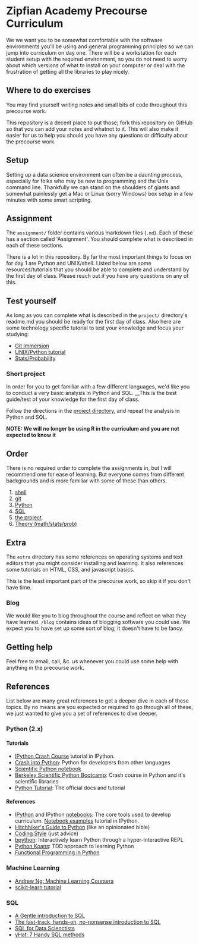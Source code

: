 # Zipfian Academy Precourse Curriculum

We we want you to be somewhat comfortable with the software environments you'll be using and general programming principles so we can jump into curriculum on day one.  There will be a workstation for each student setup with the required environment, so you do not need to worry about which versions of what to install on your computer or deal with the frustration of getting all the libraries to play nicely.

## Where to do exercises
You may find yourself writing notes and small bits of code throughout this precourse work.

This repository is a decent place to put those; fork this repository on GitHub so that you can add your notes and whatnot to it. This will also make it easier for us to help you should you have any questions or difficulty about the precourse work.

## Setup

Setting up a data science environment can often be a daunting process, especially for folks who may be new to programming and the Unix command line.  Thankfully we can stand on the shoulders of giants and somewhat painlessly get a Mac or Linux (sorry Windows) box setup in a few minutes with some smart scripting.

## Assignment

The `assignment/` folder contains various markdown files (`.md`).  Each of these has a section called 'Assignment'.  You should complete what is described in each of these sections.

There is a lot in this repository.  By far the most important things to focus on for day 1 are Python and UNIX/shell.  Listed below are some resources/tutorials that you should be able to complete and understand by the first day of class.  Please reach out if you have any questions on any of this.

## Test yourself

As long as you can complete what is described in the `project/` directory's readme.md you should be ready for the first day of class.  Also here are some technology specific tutorial to test your knowledge and focus your studying:

* [Git Immersion](http://gitimmersion.com/)
* [UNIX/Python tutorial](http://inst.eecs.berkeley.edu/~cs188/sp12/projects/tutorial/tutorial.html)
* [Stats/Probability](http://courses.washington.edu/css490/2012.Winter/lecture_slides/02_math_essentials.pdf)

### Short project

In order for you to get familiar with a few different languages,
we'd like you to conduct a very basic analysis in Python and SQL.  __This is the best guide/test of your knowledge for the first day of class.

Follow the directions in the [project directory](project/readme.md), and
repeat the analysis in Python and SQL.

__NOTE: We will no longer be using R in the curriculum and you are not expected to know it__

## Order

There is no required order to complete the assignments in, but I will recommend one for ease of learning.  But everyone comes from different backgrounds and is more familiar with some of these than others.

1. [shell](assignment/shell.md)
2. [git](assignment/git.md)
3. [Python](assignment/python.md)
4. [SQL](assignment/readme.md)
5. [the project](project/readme.md)
5. [Theory (math/stats/prob)](assignment/theory.md)

## Extra

The `extra` directory has some references on operating systems and text editors that you might consider installing and learning. It also references some tutorials on HTML, CSS, and javascript basics.

This is the least important part of the precourse work, so skip it if you don't have time.

### Blog

We would like you to blog throughout the course and reflect on what they have learned. `/blog` contains ideas of blogging software you could use. We expect you to have set up some sort of blog; it doesn't have to be fancy.

## Getting help
Feel free to email, call, &c. us whenever you could use some help with anything in the precourse work.

## References

List below are many great references to get a deeper dive in each of these topics.  By no means are you expected or required to go through all of these, we just wanted to give you a set of references to dive deeper.

### Python (2.x)

#### Tutorials
* [IPython Crash Course](http://nbviewer.ipython.org/github/kialio/python-bootcamp/blob/master/DataFiles_and_Notebooks/04_IPythonNotebookIntroduction/ipython-tutor.ipynby) tutorial in IPython.
* [Crash into Python](http://stephensugden.com/crash_into_python/): Python for developers from other languages
* [Scientific Python notebook](http://nbviewer.ipython.org/gist/rpmuller/5920182)
* [Berkeley Scientific Python Bootcamp](http://register.pythonbootcamp.info/): Crash course in Python and it's scientific libraries
* [Python Tutorial](http://docs.python.org/2/tutorial/index.html): The official docs and tutorial

#### References
* [IPython](http://ipython.org/) and IPython [notebooks](http://ipython.org/notebook.html): The core tools used to develop curriculum. [Notebook examples](https://github.com/ipython/ipython/tree/master/examples/notebooks#a-collection-of-notebooks-for-using-ipython-effectively) tutorial in IPython.
* [Hitchhiker's Guide to Python](http://docs.python-guide.org/en/latest/) (like an opinionated bible) 
* [Coding Style](http://docs.python-guide.org/en/latest/writing/style/) (just advice)
* [bpython](http://bpython-interpreter.org/about/): Interactively learn Python through a hyper-interactive REPL 
* [Python Koans](https://bitbucket.org/gregmalcolm/python_koans): TDD approach to learning Python
* [Functional Programming in Python](https://github.com/kialio/python-bootcamp/raw/master/Lectures/07_AdvancedInteractions/day2_advanced_interactions.pdf)

### Machine Learning

* [Andrew Ng: Machine Learning Coursera](https://www.coursera.org/course/ml)
* [scikit-learn tutorial](http://scikit-learn.org/stable/tutorial/statistical_inference/supervised_learning.html)

### SQL

* [A Gentle introduction to SQL](https://github.com/zipfian/SQL-Tutorial)
* [The fast-track, hands-on, no-nonsense introduction to SQL](https://github.com/dserban/WebDevCourseMaterials/tree/master/1-intro-to-sql)
* [SQL for Data Scienctists](http://bensresearch.com/downloads/SQL.pdf)
* [yHat: 7 Handy SQL methods](http://blog.yhathq.com/posts/sql-for-data-scientists.html)